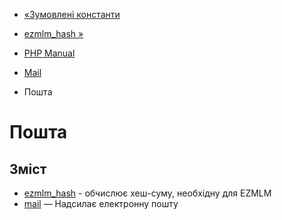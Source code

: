 - [«Зумовлені константи](mail.constants.md)
- [ezmlm_hash »](function.ezmlm-hash.md)

- [PHP Manual](index.md)
- [Mail](book.mail.md)
- Пошта

# Пошта

## Зміст

- [ezmlm_hash](function.ezmlm-hash.md) - обчислює хеш-суму,
необхідну для EZMLM
- [mail](function.mail.md) — Надсилає електронну пошту
